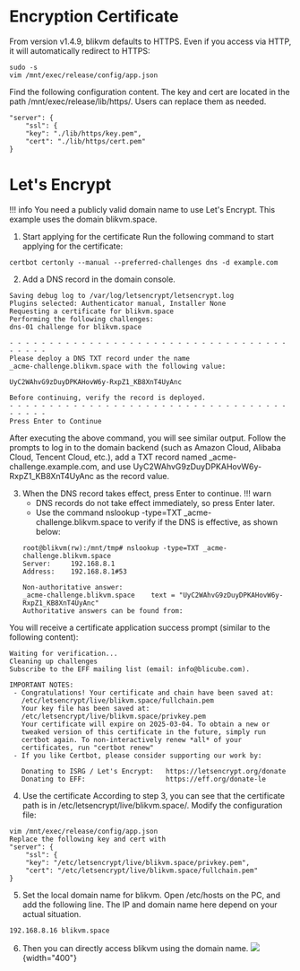 # **Encryption Certificate**
From version v1.4.9, blikvm defaults to HTTPS. Even if you access via HTTP, it will automatically redirect to HTTPS:
```
sudo -s
vim /mnt/exec/release/config/app.json
```
Find the following configuration content. The key and cert are located in the path /mnt/exec/release/lib/https/. Users can replace them as needed.
```
"server": {
    "ssl": {
    "key": "./lib/https/key.pem",
    "cert": "./lib/https/cert.pem"
}
```

# **Let's Encrypt**
!!! info
    You need a publicly valid domain name to use Let's Encrypt. This example uses the domain blikvm.space.
1. Start applying for the certificate
Run the following command to start applying for the certificate:
```
certbot certonly --manual --preferred-challenges dns -d example.com
```
2. Add a DNS record in the domain console.
```
Saving debug log to /var/log/letsencrypt/letsencrypt.log
Plugins selected: Authenticator manual, Installer None
Requesting a certificate for blikvm.space
Performing the following challenges:
dns-01 challenge for blikvm.space

- - - - - - - - - - - - - - - - - - - - - - - - - - - - - - - - - - - - - - - -
Please deploy a DNS TXT record under the name
_acme-challenge.blikvm.space with the following value:

UyC2WAhvG9zDuyDPKAHovW6y-RxpZ1_KB8XnT4UyAnc

Before continuing, verify the record is deployed.
- - - - - - - - - - - - - - - - - - - - - - - - - - - - - - - - - - - - - - - -
Press Enter to Continue
```
After executing the above command, you will see similar output. Follow the prompts to log in to the domain backend (such as Amazon Cloud, Alibaba Cloud, Tencent Cloud, etc.), add a TXT record named _acme-challenge.example.com, and use UyC2WAhvG9zDuyDPKAHovW6y-RxpZ1_KB8XnT4UyAnc as the record value.

3. When the DNS record takes effect, press Enter to continue.
!!! warn
    - DNS records do not take effect immediately, so press Enter later.
    - Use the command nslookup -type=TXT _acme-challenge.blikvm.space to verify if the DNS is effective, as shown below:
    ```
    root@blikvm(rw):/mnt/tmp# nslookup -type=TXT _acme-challenge.blikvm.space
    Server:		192.168.8.1
    Address:	192.168.8.1#53

    Non-authoritative answer:
    _acme-challenge.blikvm.space	text = "UyC2WAhvG9zDuyDPKAHovW6y-RxpZ1_KB8XnT4UyAnc"
    Authoritative answers can be found from:
    ```
You will receive a certificate application success prompt (similar to the following content):
```
Waiting for verification...
Cleaning up challenges
Subscribe to the EFF mailing list (email: info@blicube.com).

IMPORTANT NOTES:
 - Congratulations! Your certificate and chain have been saved at:
   /etc/letsencrypt/live/blikvm.space/fullchain.pem
   Your key file has been saved at:
   /etc/letsencrypt/live/blikvm.space/privkey.pem
   Your certificate will expire on 2025-03-04. To obtain a new or
   tweaked version of this certificate in the future, simply run
   certbot again. To non-interactively renew *all* of your
   certificates, run "certbot renew"
 - If you like Certbot, please consider supporting our work by:

   Donating to ISRG / Let's Encrypt:   https://letsencrypt.org/donate
   Donating to EFF:                    https://eff.org/donate-le
```
4. Use the certificate
According to step 3, you can see that the certificate path is in /etc/letsencrypt/live/blikvm.space/. Modify the configuration file:
```
vim /mnt/exec/release/config/app.json
Replace the following key and cert with
"server": {
    "ssl": {
    "key": "/etc/letsencrypt/live/blikvm.space/privkey.pem",
    "cert": "/etc/letsencrypt/live/blikvm.space/fullchain.pem"
}
```
5. Set the local domain name for blikvm. Open /etc/hosts on the PC, and add the following line. The IP and domain name here depend on your actual situation.
```
192.168.8.16 blikvm.space
```

6. Then you can directly access blikvm using the domain name.
![](assets/images/https/letsencrypt.png){width="400"}
